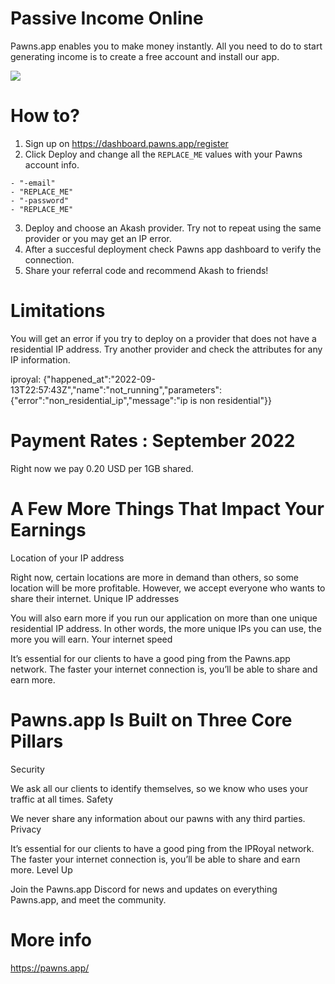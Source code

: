 # Passive Income Online

Pawns.app enables you to make money instantly. All you need to do to start generating income is to create a free account and install our app.

![](https://github.com/ovrclk/awesome-akash/raw/iproyal-pawns/iproyal-pawns/pawns.png)

# How to?

1.  Sign up on https://dashboard.pawns.app/register
2.  Click Deploy and change all the `REPLACE_ME` values with your Pawns account info.

```
- "-email"
- "REPLACE_ME"
- "-password"
- "REPLACE_ME"
```

3.  Deploy and choose an Akash provider.  Try not to repeat using the same provider or you may get an IP error.
4.  After a succesful deployment check Pawns app dashboard to verify the connection.
5.  Share your referral code and recommend Akash to friends!


# Limitations

You will get an error if you try to deploy on a provider that does not have a residential IP address.  Try another provider and check the attributes for any IP information.


iproyal: {"happened_at":"2022-09-13T22:57:43Z","name":"not_running","parameters":{"error":"non_residential_ip","message":"ip is non residential"}}


# Payment Rates : September 2022

Right now we pay 0.20 USD per 1GB shared.


# A Few More Things That Impact Your Earnings

Location of your IP address

Right now, certain locations are more in demand than others, so some location will be more profitable. However, we accept everyone who wants to share their internet.
Unique IP addresses

You will also earn more if you run our application on more than one unique residential IP address. In other words, the more unique IPs you can use, the more you will earn.
Your internet speed

It’s essential for our clients to have a good ping from the Pawns.app network. The faster your internet connection is, you’ll be able to share and earn more.


# Pawns.app Is Built on Three Core Pillars

Security

We ask all our clients to identify themselves, so we know who uses your traffic at all times.
Safety

We never share any information about our pawns with any third parties.
Privacy

It’s essential for our clients to have a good ping from the IPRoyal network. The faster your internet connection is, you’ll be able to share and earn more.
Level Up

Join the Pawns.app Discord for news and updates on everything Pawns.app, and meet the community.


# More info

https://pawns.app/
